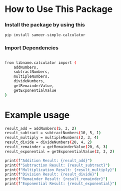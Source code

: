 # How to Use This Package

### Install the package by using this

```bash
pip install sameer-simple-calculator
```

### Import Dependencies

```bash

from libname.calculator import (
    addNumbers,
    subtractNumbers,
    multipleNumbers,
    divideNumbers,
    getRemainderValue,
    getExponentialValue
)
```

# Example usage
```bash
result_add = addNumbers(5, 3, 2)
result_subtract = subtractNumbers(10, 5, 1)
result_multiply = multipleNumbers(2, 3, 4)
result_divide = divideNumbers(20, 4, 2)
result_remainder = getRemainderValue(20, 6, 3)
result_exponential = getExponentialValue(2, 3, 2)
```


```bash
print(f"Addition Result: {result_add}")
print(f"Subtraction Result: {result_subtract}")
print(f"Multiplication Result: {result_multiply}")
print(f"Division Result: {result_divide}")
print(f"Remainder Result: {result_remainder}")
print(f"Exponential Result: {result_exponential}")

```